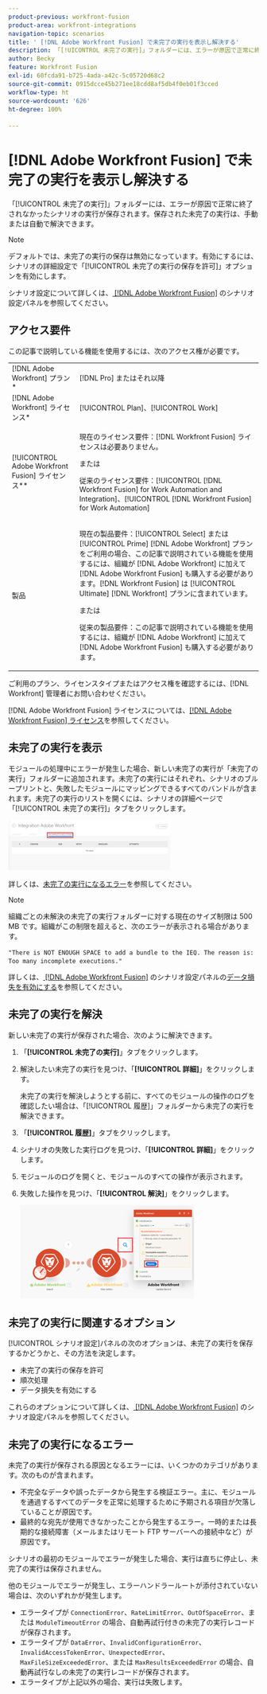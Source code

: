 ```yaml
---
product-previous: workfront-fusion
product-area: workfront-integrations
navigation-topic: scenarios
title: ' [!DNL Adobe Workfront Fusion] で未完了の実行を表示し解決する'
description: 「[!UICONTROL 未完了の実行]」フォルダーには、エラーが原因で正常に終了されなかったシナリオの実行が保存されます。保存された未完了の実行は、手動または自動で解決できます。
author: Becky
feature: Workfront Fusion
exl-id: 60fcda91-b725-4ada-a42c-5c05720d68c2
source-git-commit: 0915dcce45b271ee18cdd8af5db4f0eb01f3cced
workflow-type: ht
source-wordcount: '626'
ht-degree: 100%

---
```


# [!DNL Adobe Workfront Fusion] で未完了の実行を表示し解決する

「[!UICONTROL 未完了の実行]」フォルダーには、エラーが原因で正常に終了されなかったシナリオの実行が保存されます。保存された未完了の実行は、手動または自動で解決できます。

>[!NOTE]
>
>デフォルトでは、未完了の実行の保存は無効になっています。有効にするには、シナリオの詳細設定で「[!UICONTROL 未完了の実行の保存を許可]」オプションを有効にします。
>
>シナリオ設定について詳しくは、[ [!DNL Adobe Workfront Fusion]](../../workfront-fusion/scenarios/scenario-settings-panel.md) のシナリオ設定パネルを参照してください。

## アクセス要件

この記事で説明している機能を使用するには、次のアクセス権が必要です。

<table style="table-layout:auto">  
 <col> 
 <col> 
 <tbody> 
  <tr> 
    <td role="rowheader">[!DNL Adobe Workfront] プラン*</td> 
   <td> <p>[!DNL Pro] またはそれ以降</p> </td> 
  </tr> 
  <tr data-mc-conditions=""> 
   <td role="rowheader">[!DNL Adobe Workfront] ライセンス*</td> 
   <td> <p>[!UICONTROL Plan]、[!UICONTROL Work]</p> </td> 
  </tr> 
  <tr> 
   <td role="rowheader">[!UICONTROL Adobe Workfront Fusion] ライセンス**</td> 
  <td>
   <p>現在のライセンス要件：[!DNL Workfront Fusion] ライセンスは必要ありません。</p>
   <p>または</p>
   <p>従来のライセンス要件：[!UICONTROL [!DNL Workfront Fusion] for Work Automation and Integration]、[!UICONTROL [!DNL Workfront Fusion] for Work Automation]</p>
   </td>  
  </tr> 
  <tr> 
   <td role="rowheader">製品</td> 
   <td>
   <p>現在の製品要件：[!UICONTROL Select] または [!UICONTROL Prime] [!DNL Adobe Workfront] プランをご利用の場合、この記事で説明されている機能を使用するには、組織が [!DNL Adobe Workfront] に加えて [!DNL Adobe Workfront Fusion] も購入する必要があります。[!DNL Workfront Fusion] は [!UICONTROL Ultimate] [!DNL Workfront] プランに含まれています。</p>
   <p>または</p>
   <p>従来の製品要件：この記事で説明されている機能を使用するには、組織が [!DNL Adobe Workfront] に加えて [!DNL Adobe Workfront Fusion] も購入する必要があります。</p>
   </td> 
  </tr> 
 </tbody> 
</table>

ご利用のプラン、ライセンスタイプまたはアクセス権を確認するには、[!DNL Workfront] 管理者にお問い合わせください。

[!DNL Adobe Workfront Fusion] ライセンスについては、[[!DNL Adobe Workfront Fusion] ライセンス](../../workfront-fusion/get-started/license-automation-vs-integration.md)を参照してください。

## 未完了の実行を表示

モジュールの処理中にエラーが発生した場合、新しい未完了の実行が「未完了の実行」フォルダーに追加されます。未完了の実行にはそれぞれ、シナリオのブループリントと、失敗したモジュールにマッピングできるすべてのバンドルが含まれます。未完了の実行のリストを開くには、シナリオの詳細ページで「[!UICONTROL 未完了の実行]」タブをクリックします。

![](assets/incomplete-executions-tab-350x102.png)

詳しくは、[未完了の実行になるエラー](#errors-resulting-into-incomplete-executions)を参照してください。

>[!NOTE]
>
>組織ごとの未解決の未完了の実行フォルダーに対する現在のサイズ制限は 500 MB です。組織がこの制限を超えると、次のエラーが表示される場合があります。
>
>`"There is NOT ENOUGH SPACE to add a bundle to the IEQ. The reason is: Too many incomplete executions."`
>
>詳しくは、[ [!DNL Adobe Workfront Fusion]](../../workfront-fusion/scenarios/scenario-settings-panel.md) のシナリオ設定パネルの[データ損失を有効にする](../../workfront-fusion/scenarios/scenario-settings-panel.md#enable)を参照してください。

## 未完了の実行を解決

新しい未完了の実行が保存された場合、次のように解決できます。

1. 「**[!UICONTROL 未完了の実行]**」タブをクリックします。
1. 解決したい未完了の実行を見つけ、「**[!UICONTROL 詳細]**」をクリックします。


   未完了の実行を解決しようとする前に、すべてのモジュールの操作のログを確認したい場合は、「[!UICONTROL 履歴]」フォルダーから未完了の実行を解決できます。

1. 「**[!UICONTROL 履歴]**」タブをクリックします。
1. シナリオの失敗した実行ログを見つけ、「**[!UICONTROL 詳細]**」をクリックします。
1. モジュールのログを開くと、モジュールのすべての操作が表示されます。
1. 失敗した操作を見つけ、「**[!UICONTROL 解決]**」をクリックします。

   ![](assets/resolve-btn-350x188.png)

## 未完了の実行に関連するオプション

[!UICONTROL シナリオ設定]パネルの次のオプションは、未完了の実行を保存するかどうかと、その方法を決定します。

* 未完了の実行の保存を許可
* 順次処理
* データ損失を有効にする

これらのオプションについて詳しくは、[ [!DNL Adobe Workfront Fusion]](../../workfront-fusion/scenarios/scenario-settings-panel.md) のシナリオ設定パネルを参照してください。

## 未完了の実行になるエラー

未完了の実行が保存される原因となるエラーには、いくつかのカテゴリがあります。次のものが含まれます。

* 不完全なデータや誤ったデータから発生する検証エラー。主に、モジュールを通過するすべてのデータを正常に処理するために予期される項目が欠落していることが原因です。
* 最終的な宛先が使用できなかったことから発生するエラー。一時的または長期的な接続障害（メールまたはリモート FTP サーバーへの接続中など）が原因です。

シナリオの最初のモジュールでエラーが発生した場合、実行は直ちに停止し、未完了の実行は保存されません。

他のモジュールでエラーが発生し、エラーハンドラールートが添付されていない場合は、次のいずれかが発生します。

* エラータイプが `ConnectionError`、`RateLimitError`、`OutOfSpaceError`、または `ModuleTimeoutError` の場合、自動再試行付きの未完了の実行レコードが保存されます。
* エラータイプが `DataError`、`InvalidConfigurationError`、`InvalidAccessTokenError`、`UnexpectedError`、`MaxFileSizeExceededError`、または `MaxResultsExceededError` の場合、自動再試行なしの未完了の実行レコードが保存されます。
* エラータイプが上記以外の場合、実行は失敗します。
